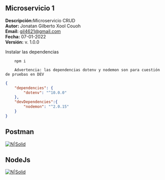 ## Microservicio 1
<strong>Descripción:</strong>Microservicio CRUD<br>
<strong>Autor:</strong> Jonatan Gilberto Xool Couoh<br>
<strong>Email:</strong> [gil4621@gmail.com](gil4621@gmail.com)<br>
<strong>Fecha:</strong> 07-01-2022<br>
<strong>Versión:</strong> v. 1.0.0<br>


Instalar las dependencias
```shell
    npm i
```
```shell
    Advertencia: las dependencias dotenv y nodemon son para cuestión de pruebas en DEV
```
```json
{
    "dependencies": {
        "dotenv": "^10.0.0"
    },
    "devDependencies":{
        "nodemon": "^2.0.15"
    }
}
```

## Postman
[![N|Solid](https://testingbaires.com/wp-content/uploads/2019/10/postman-logo.png)](#)

## NodeJs
[![N|Solid](https://upload.wikimedia.org/wikipedia/commons/d/d9/Node.js_logo.svg)](#)